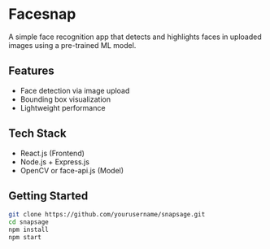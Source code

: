 # Facesnap

A simple face recognition app that detects and highlights faces in uploaded images using a pre-trained ML model.

## Features
- Face detection via image upload
- Bounding box visualization
- Lightweight performance

## Tech Stack
- React.js (Frontend)
- Node.js + Express.js
- OpenCV or face-api.js (Model)

## Getting Started

```bash
git clone https://github.com/yourusername/snapsage.git
cd snapsage
npm install
npm start
